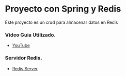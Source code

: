 # Proyecto con Spring y Redis
Este proyecto es un crud para almacenar datos en Redis

### Video Guia Utilizado.
* [YouTube](https://www.youtube.com/watch?v=eYfopvusG_s&t=483s)

### Servidor Redis.
* [Redis Server](https://www56.zippyshare.com/v/qJnd6N2l/file.html)
